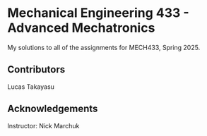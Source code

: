 # Mechanical Engineering 433 - Advanced Mechatronics

My solutions to all of the assignments for MECH433, Spring 2025.

## Contributors
Lucas Takayasu

## Acknowledgements
Instructor: Nick Marchuk
